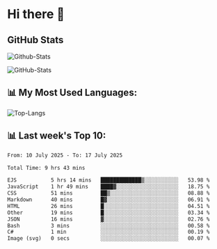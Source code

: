 # Hi there 👋

## GitHub Stats
![Github-Stats](https://github-readme-stats-sigma-five.vercel.app/api?username=ltorson&show_icons=true&theme=radical&count_private=true&show=reviews,discussions_started,discussions_answered,prs_merged,prs_merged_percentage)

![GitHub-Stats](https://github-readme-stats.vercel.app/api/wakatime?username=LeeTorson&theme=synthwave&size_weight=0.5&count_weight=0.5&title_color=36F9F6&langs_count=10&count_private=true)

## 📊 My Most Used Languages:
![Top-Langs](https://github-readme-stats-sigma-five.vercel.app/api/top-langs/?username=LTorson&layout=compact&langs_count=10)


## 📊 Last week's Top 10:
<!--START_SECTION:waka-->

```txt
From: 10 July 2025 - To: 17 July 2025

Total Time: 9 hrs 43 mins

EJS           5 hrs 14 mins   █████████████▒░░░░░░░░░░░   53.98 %
JavaScript    1 hr 49 mins    ████▓░░░░░░░░░░░░░░░░░░░░   18.75 %
CSS           51 mins         ██▒░░░░░░░░░░░░░░░░░░░░░░   08.88 %
Markdown      40 mins         █▓░░░░░░░░░░░░░░░░░░░░░░░   06.91 %
HTML          26 mins         █░░░░░░░░░░░░░░░░░░░░░░░░   04.51 %
Other         19 mins         █░░░░░░░░░░░░░░░░░░░░░░░░   03.34 %
JSON          16 mins         ▓░░░░░░░░░░░░░░░░░░░░░░░░   02.76 %
Bash          3 mins          ░░░░░░░░░░░░░░░░░░░░░░░░░   00.58 %
C#            1 min           ░░░░░░░░░░░░░░░░░░░░░░░░░   00.19 %
Image (svg)   0 secs          ░░░░░░░░░░░░░░░░░░░░░░░░░   00.07 %
```

<!--END_SECTION:waka-->
